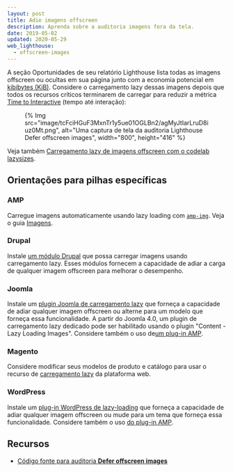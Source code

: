 ```yaml
---
layout: post
title: Adie imagens offscreen
description: Aprenda sobre a auditoria imagens fora da tela.
date: 2019-05-02
updated: 2020-05-29
web_lighthouse:
  - offscreen-images
---
```


A seção Oportunidades de seu relatório Lighthouse lista todas as imagens offscreen ou ocultas em sua página junto com a economia potencial em [kibibytes (KiB)](https://en.wikipedia.org/wiki/Kibibyte). Considere o carregamento lazy dessas imagens depois que todos os recursos críticos terminarem de carregar para reduzir a métrica [Time to Interactive](/tti/) (tempo até interação):

<figure>   {% Img src="image/tcFciHGuF3MxnTr1y5ue01OGLBn2/agMyJtIarLruD8iuz0Mt.png", alt="Uma captura de tela da auditoria Lighthouse Defer offscreen images", width="800", height="416" %}</figure>

Veja também [Carregamento lazy de imagens offscreen com o codelab lazysizes](/codelab-use-lazysizes-to-lazyload-images).

## Orientações para pilhas específicas

### AMP

Carregue imagens automaticamente usando lazy loading com [`amp-img`](https://amp.dev/documentation/components/amp-img/). Veja o guia [Imagens](https://amp.dev/documentation/guides-and-tutorials/develop/media_iframes_3p/#images).

### Drupal

Instale [um módulo Drupal](https://www.drupal.org/project/project_module?f%5B0%5D=&f%5B1%5D=&f%5B2%5D=im_vid_3%3A67&f%5B3%5D=&f%5B4%5D=sm_field_project_type%3Afull&f%5B5%5D=&f%5B6%5D=&text=%22lazy+load%22&solrsort=iss_project_release_usage+desc&op=Search) que possa carregar imagens usando carregamento lazy. Esses módulos fornecem a capacidade de adiar a carga de qualquer imagem offscreen para melhorar o desempenho.

### Joomla

Instale um [plugin Joomla de carregamento lazy](https://extensions.joomla.org/instant-search/?jed_live%5Bquery%5D=lazy%20loading) que forneça a capacidade de adiar qualquer imagem offscreen ou alterne para um modelo que forneça essa funcionalidade. A partir do Joomla 4.0, um plugin de carregamento lazy dedicado pode ser habilitado usando o plugin "Content - Lazy Loading Images". Considere também o uso de[um plug-in AMP](https://extensions.joomla.org/instant-search/?jed_live%5Bquery%5D=amp).

### Magento

Considere modificar seus modelos de produto e catálogo para usar o recurso de [carregamento lazy](/browser-level-image-lazy-loading/) da plataforma web.

### WordPress

Instale um [plug-in WordPress de lazy-loading](https://wordpress.org/plugins/search/lazy+load/) que forneça a capacidade de adiar qualquer imagem offscreen ou mude para um tema que forneça essa funcionalidade. Considere também o uso [do plug-in AMP](https://wordpress.org/plugins/amp/).

## Recursos

- [Código fonte para auditoria **Defer offscreen images**](https://github.com/GoogleChrome/lighthouse/blob/master/core/audits/byte-efficiency/offscreen-images.js)
